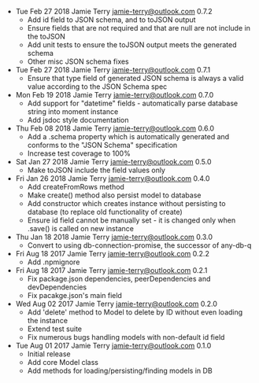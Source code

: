 * Tue Feb 27 2018 Jamie Terry <jamie-terry@outlook.com> 0.7.2
  - Add id field to JSON schema, and to toJSON output
  - Ensure fields that are not required and that are null are not include in the toJSON
  - Add unit tests to ensure the toJSON output meets the generated schema
  - Other misc JSON schema fixes
* Tue Feb 27 2018 Jamie Terry <jamie-terry@outlook.com> 0.7.1
  - Ensure that type field of generated JSON schema is always a valid value according to the JSON Schema spec
* Mon Feb 19 2018 Jamie Terry <jamie-terry@outlook.com> 0.7.0
  - Add support for "datetime" fields - automatically parse database string into moment instance
  - Add jsdoc style documentation
* Thu Feb 08 2018 Jamie Terry <jamie-terry@outlook.com> 0.6.0
  - Add a .schema property which is automatically generated and conforms to the "JSON Schema" specification
  - Increase test coverage to 100%
* Sat Jan 27 2018 Jamie Terry <jamie-terry@outlook.com> 0.5.0
  - Make toJSON include the field values only
* Fri Jan 26 2018 Jamie Terry <jamie-terry@outlook.com> 0.4.0
  - Add createFromRows method
  - Make create() method also persist model to database
  - Add constructor which creates instance without persisting to database (to replace old functionality of create)
  - Ensure id field cannot be manually set - it is changed only when .save() is called on new instance
* Thu Jan 18 2018 Jamie Terry <jamie-terry@outlook.com> 0.3.0
  - Convert to using db-connection-promise, the successor of any-db-q
* Fri Aug 18 2017 Jamie Terry <jamie-terry@outlook.com> 0.2.2
  - Add .npmignore
* Fri Aug 18 2017 Jamie Terry <jamie-terry@outlook.com> 0.2.1
  - Fix package.json dependencies, peerDependencies and devDependencies
  - Fix pacakge.json's main field
* Wed Aug 02 2017 Jamie Terry <jamie-terry@outlook.com> 0.2.0
  - Add 'delete' method to Model to delete by ID without even loading the instance
  - Extend test suite
  - Fix numerous bugs handling models with non-default id field
* Tue Aug 01 2017 Jamie Terry <jamie-terry@outlook.com> 0.1.0
  - Initial release
  - Add core Model class
  - Add methods for loading/persisting/finding models in DB
